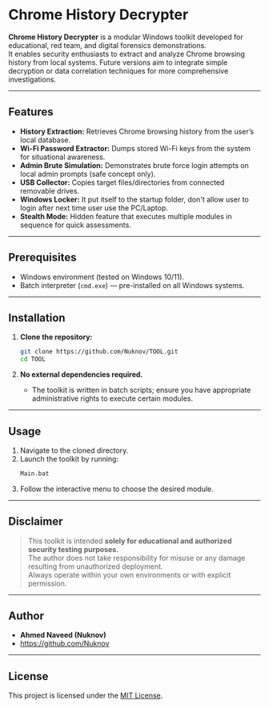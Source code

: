 # Chrome History Decrypter

**Chrome History Decrypter** is a modular Windows toolkit developed for educational, red team, and digital forensics demonstrations.  
It enables security enthusiasts to extract and analyze Chrome browsing history from local systems. Future versions aim to integrate simple decryption or data correlation techniques for more comprehensive investigations.

---

## Features

- **History Extraction:** Retrieves Chrome browsing history from the user’s local database.
- **Wi-Fi Password Extractor:** Dumps stored Wi-Fi keys from the system for situational awareness.
- **Admin Brute Simulation:** Demonstrates brute force login attempts on local admin prompts (safe concept only).
- **USB Collector:** Copies target files/directories from connected removable drives.
- **Windows Locker:** It put itself to the startup folder, don't allow user to login after next time user use the PC/Laptop.
- **Stealth Mode:** Hidden feature that executes multiple modules in sequence for quick assessments.

---

## Prerequisites

- Windows environment (tested on Windows 10/11).
- Batch interpreter (`cmd.exe`) — pre-installed on all Windows systems.

---

## Installation

1. **Clone the repository:**
    ```bash
    git clone https://github.com/Nuknov/TOOL.git
    cd TOOL
    ```

2. **No external dependencies required.**
    - The toolkit is written in batch scripts; ensure you have appropriate administrative rights to execute certain modules.

---

## Usage

1. Navigate to the cloned directory.
2. Launch the toolkit by running:
    ```cmd
    Main.bat
    ```
3. Follow the interactive menu to choose the desired module.

---

## Disclaimer

> This toolkit is intended **solely for educational and authorized security testing purposes.**  
> The author does not take responsibility for misuse or any damage resulting from unauthorized deployment.  
> Always operate within your own environments or with explicit permission.

---

## Author

- **Ahmed Naveed (Nuknov)**  
- https://github.com/Nuknov

---

## License

This project is licensed under the [MIT License](LICENSE).
